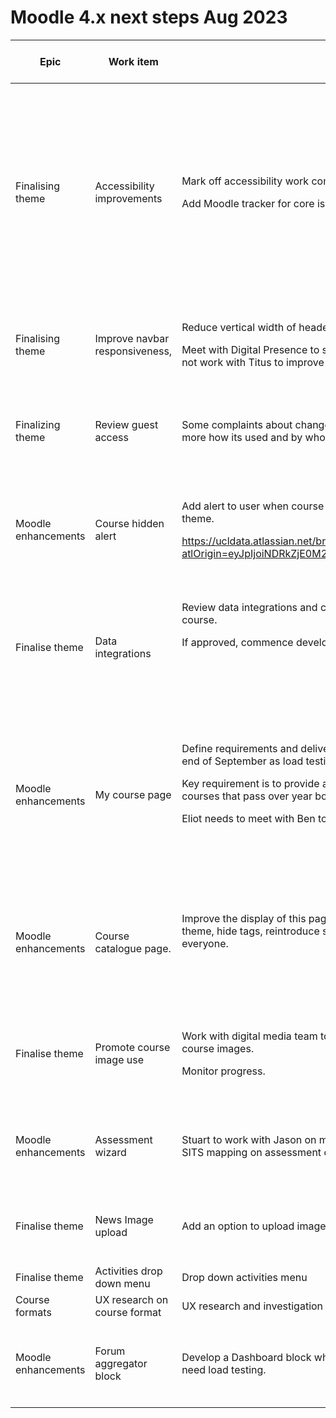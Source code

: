 # Moodle 4.x next steps Aug 2023

<table>
<thead>
<tr class="header">
<th>Epic</th>
<th>Work item</th>
<th>Description</th>
<th>to be delivered by</th>
<th>JIRA</th>
</tr>
</thead>
<tbody>
<tr class="odd">
<td>Finalising theme</td>
<td>Accessibility improvements</td>
<td><p>Mark off accessibility work completed. Merge latest Norse theme code with live.</p>
<p>Add Moodle tracker for core issues to the UCL accessibility statement</p></td>
<td>Alistair, Kerry, Eliot, Titus, Ben, Stuart</td>
<td><div class="content-wrapper">
<p>CTP-2463 - Log accessibility issues with Moodle HQ Done</p>
<p><br />
</p>
<p>CTP-2443 - Progress bar does not have an accessible name for screen reader users Done</p>
</div></td>
</tr>
<tr class="even">
<td>Finalising theme</td>
<td>Improve navbar responsiveness,</td>
<td><p>Reduce vertical width of header navbar, improve mobile experience.</p>
<p>Meet with Digital Presence to see if new design system allows for logo to the right. If not work with Titus to improve responsiveness of existing banner and navbar.</p></td>
<td>Eliot, Digital Presence, Titus</td>
<td><div class="content-wrapper">
<p>CTP-2490 - Investigate logo bar improvements Done</p>
</div></td>
</tr>
<tr class="odd">
<td>Finalizing theme</td>
<td>Review guest access</td>
<td><p>Some complaints about changes to guest access in new theme. Need to investigate more how its used and by who.</p></td>
<td><p>Eliot</p></td>
<td><div class="content-wrapper">
<p>CTP-2491 - Review guest access requirements Done</p>
</div></td>
</tr>
<tr class="even">
<td>Moodle enhancements</td>
<td>Course hidden alert</td>
<td><p>Add alert to user when course is hidden. Similar to what was available in Adaptable theme.</p>
<p><a href="https://ucldata.atlassian.net/browse/CTP-2465?atlOrigin=eyJpIjoiNDRkZjE0M2IwZjIyNDNkNjg4NWRjZmRjYzc3ZmZlOTQiLCJwIjoiaiJ9" class="uri">https://ucldata.atlassian.net/browse/CTP-2465?atlOrigin=eyJpIjoiNDRkZjE0M2IwZjIyNDNkNjg4NWRjZmRjYzc3ZmZlOTQiLCJwIjoiaiJ9</a></p></td>
<td><p>Stuart</p></td>
<td><div class="content-wrapper">
<p>CTP-2465 - Flag to tutors and course admins when Moodle course is not visible Done</p>
</div></td>
</tr>
<tr class="odd">
<td>Finalise theme</td>
<td>Data integrations</td>
<td><div class="content-wrapper">
<p>Review data integrations and create mock up of how they could be displayed on course.</p>
<p>If approved, commence development work.</p>
<p><br />
</p>
<p><br />
</p>
</div></td>
<td><p><br />
</p></td>
<td><div class="content-wrapper">
<p>CTP-2328 - Review how data integrations info should be surfaced in UCL Moodle 4.x UI Done</p>
</div></td>
</tr>
<tr class="even">
<td>Moodle enhancements</td>
<td>My course page</td>
<td><p>Define requirements and deliver a mock up. Cannot confirm if we can deliver this by end of September as load testing will be an issue.</p>
<p>Key requirement is to provide academic year filters or tabs - need to handle PG, UG courses that pass over year boundaries, </p>
<p>Eliot needs to meet with Ben to check on how important list view is.</p>
<p><br />
</p></td>
<td><p>Stuart, Eliot</p></td>
<td><div class="content-wrapper">
<p>CTP-2248 - My courses redesign Won't Do</p>
<p>CTP-2456 - Jira project doesn't exist or you don't have permission to view it.</p>
</div></td>
</tr>
<tr class="odd">
<td>Moodle enhancements</td>
<td>Course catalogue page.</td>
<td><p>Improve the display of this page e.g. see if it can be reverted to Boost and styled with theme, hide tags, reintroduce subcategories, investigate if this page should show to everyone.</p>
<p><br />
</p></td>
<td><p>Stuart to investigate,</p>
<p>Then either Stuart or Titus</p></td>
<td><div class="content-wrapper">
<p>CTP-2492 - Course catalogue page - can we turn off norse version? Done</p>
</div></td>
</tr>
<tr class="even">
<td>Finalise theme</td>
<td>Promote course image use</td>
<td><p>Work with digital media team to promote a bank of images and support staff to add course images.</p>
<p>Monitor progress.</p></td>
<td>Eliot</td>
<td><div class="content-wrapper">
<p>CTP-2493 - Engage Digital media to design course images Done</p>
</div></td>
</tr>
<tr class="odd">
<td>Moodle enhancements</td>
<td>Assessment wizard</td>
<td>Stuart to work with Jason on mock ups of an Assessment helper/wizard that promotes SITS mapping on assessment creation.</td>
<td>Jason, Stuart</td>
<td><div class="content-wrapper">
<p>CTP-2494 - Create mockup of assessment wizard Done</p>
</div></td>
</tr>
<tr class="even">
<td>Finalise theme</td>
<td>News Image upload</td>
<td>Add an option to upload images to News block</td>
<td>Stuart</td>
<td><div class="content-wrapper">
<p>CTP-2496 - News block - Upload image Done</p>
</div></td>
</tr>
<tr class="odd">
<td>Finalise theme</td>
<td>Activities drop down menu</td>
<td>Drop down activities menu</td>
<td>Hold for now</td>
<td>Backlog</td>
</tr>
<tr class="even">
<td>Course formats</td>
<td>UX research on course format</td>
<td>UX research and investigation into course format use.</td>
<td>Stuart, Eliot</td>
<td>October, Ti1</td>
</tr>
<tr class="odd">
<td>Moodle enhancements</td>
<td>Forum aggregator block</td>
<td>Develop a Dashboard block which aggregates a student's forum posts. This would need load testing.</td>
<td>Stuart</td>
<td><div class="content-wrapper">
<p>CTP-2482 - Block - recent forum posts Won't Do</p>
</div></td>
</tr>
</tbody>
</table>


